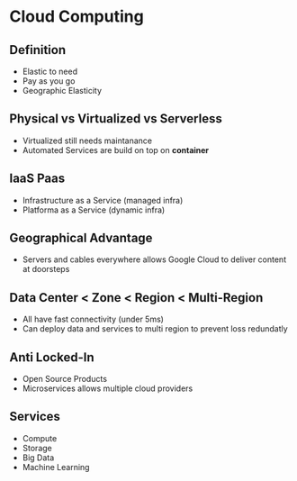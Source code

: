 # Cloud Computing

## Definition
- Elastic to need
- Pay as you go
- Geographic Elasticity

## Physical vs Virtualized vs Serverless

- Virtualized still needs maintanance
- Automated Services are build on top on **container**

## IaaS Paas
- Infrastructure as a Service (managed infra)
- Platforma as a Service  (dynamic infra)

## Geographical Advantage
- Servers and cables everywhere allows Google Cloud to deliver content at doorsteps

## Data Center < Zone < Region < Multi-Region
- All have fast connectivity (under 5ms)
- Can deploy data and services to multi region to prevent loss redundatly

## Anti Locked-In
- Open Source Products
- Microservices allows multiple cloud providers

## Services
- Compute
- Storage
- Big Data 
- Machine Learning